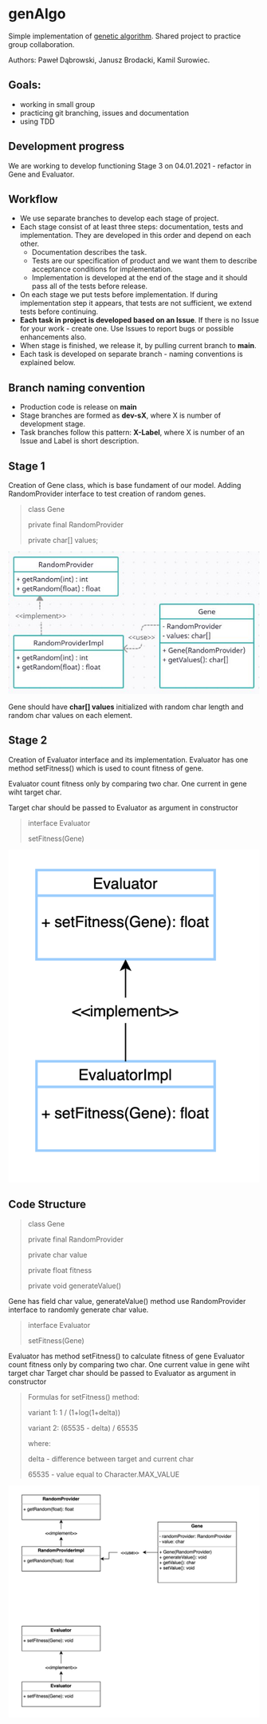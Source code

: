 # genAlgo

<p>Simple implementation of <a href="https://pl.wikipedia.org/wiki/Algorytm_genetyczny" target="_blank">genetic algorithm</a>. Shared project to practice group collaboration.</p>
<p>Authors: Paweł Dąbrowski, Janusz Brodacki, Kamil Surowiec.</p>

## Goals:
<ul><li>working in small group</li>
<li>practicing git branching, issues and documentation</li>
<li>using TDD</li></ul>

## Development progress
<p>We are working to develop functioning Stage 3 on 04.01.2021 - refactor in Gene and Evaluator.</p>

## Workflow
- We use separate branches to develop each stage of project.
- Each stage consist of at least three steps: documentation, tests and implementation. They are developed in this order and depend on each other.
    - Documentation describes the task.
    - Tests are our specification of product and we want them to describe acceptance conditions for implementation.
    - Implementation is developed at the end of the stage and it should pass all of the tests before release.
- On each stage we put tests before implementation. If during implementation step it appears, that tests are not sufficient, we extend tests before continuing.
- <b>Each task in project is developed based on an Issue</b>. If there is no Issue for your work - create one. Use Issues to report bugs or possible enhancements also.
- When stage is finished, we release it, by pulling current branch to <b>main</b>.
- Each task is developed on separate branch - naming conventions is explained below.

## Branch naming convention
- Production code is release on <b>main</b>
- Stage branches are formed as <b>dev-sX</b>, where X is number of development stage.
- Task branches follow this pattern: <b>X-Label</b>, where X is number of an Issue and Label is short description.

## Stage 1
<p>Creation of Gene class, which is base fundament of our model. Adding RandomProvider interface to test creation of random genes.</p>

> class Gene
> 
> private final RandomProvider
> 
> private char[] values;

![Gene class](images/genAlgo-stage1.jpg)
<p>Gene should have <b>char[] values</b> initialized with random char length and random char values on each element.</p>

## Stage 2
<p>Creation of Evaluator interface and its implementation. Evaluator has one method setFitness() which is used to count fitness of gene. </p> 
<p>Evaluator count fitness only by comparing two char. One current in gene wiht target char. </p>
<p>Target char should be passed to Evaluator as argument in constructor </p> 

> interface Evaluator
>
>setFitness(Gene)

![Evaluator interface](images/genAlgo-stage2.png)



## Code Structure

> class Gene
> 
> private final RandomProvider
>
> private char value
>
> private float fitness
>
> private void generateValue()

Gene has field char value, generateValue() method use RandomProvider interface to randomly generate char value.


> interface Evaluator
>
> setFitness(Gene)

Evaluator has method setFitness() to calculate fitness of gene
Evaluator count fitness only by comparing two char. One current value in gene wiht target char
Target char should be passed to Evaluator as argument in constructor

> Formulas for setFitness() method:
>
> variant 1:  1 / (1+log(1+delta))
>
> variant 2: (65535 - delta) / 65535
>
> where:
>
> delta - difference between target and current char
>
> 65535 - value equal to Character.MAX_VALUE

![Code structure](images/genAlgo-stage3.png)


